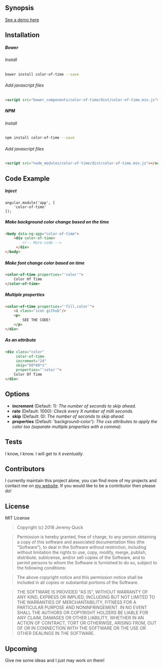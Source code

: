 ## Synopsis
 
[See a demo here](https://www.color-of-time.jrquick.com)

## Installation

##### Bower
###### Install
```bash
bower install color-of-time --save
```

###### Add javascript files
```html
<script src="bower_components/color-of-time/dist/color-of-time.min.js"></script>
```


##### NPM
###### Install
```bash
npm install color-of-time --save
```

###### Add javascript files
```html
<script src="node_modules/color-of-time/dist/color-of-time.min.js"></script>
```


## Code Example

##### Inject
```angularjs
angular.module('app', [
    'color-of-time'
]);
```

##### Make background color change based on the time
```html
<body data-ng-app="color-of-time">
    <div color-of-time>
        <!-- More code -->
     </div>
</body>
```

##### Make font change color based on time
```html
<color-of-time properties="'color'">
    Color Of Time
</color-of-time>
```

##### Multiple properties
```html
<color-of-time properties="'fill,color'">
    <i class="icon github"/>
    <p>
        SEE THE CODE!
    </p>
</div>
```

##### As an attribute
```html
<div class="color"
     color-of-time
     increment="24"
     skip="60*60*1"
     properties="'color'">
    Color Of Time
</div>
```

## Options
* **increment** (Default: 1): _The number of seconds to skip ahead._
* **rate** (Default: 1000): _Check every X number of milli seconds._
* **skip** (Default: 0): _The number of seconds to skip ahead._
* **properties** (Default: 'background-color'): _The css attributes to apply the color too (separate multiple properties with a comma)._

## Tests

I know, I know. I will get to it _eventually_.

## Contributors

I currently maintain this project alone, you can find more of my projects and contact me on [my website](https://www.jrquick.com). If you would like to be a contributor then please do!

## License

MIT License

>Copyright (c) 2018 Jeremy Quick

>Permission is hereby granted, free of charge, to any person obtaining a copy
of this software and associated documentation files (the "Software"), to deal
in the Software without restriction, including without limitation the rights
to use, copy, modify, merge, publish, distribute, sublicense, and/or sell
copies of the Software, and to permit persons to whom the Software is
furnished to do so, subject to the following conditions:

>The above copyright notice and this permission notice shall be included in all
copies or substantial portions of the Software.

>THE SOFTWARE IS PROVIDED "AS IS", WITHOUT WARRANTY OF ANY KIND, EXPRESS OR
IMPLIED, INCLUDING BUT NOT LIMITED TO THE WARRANTIES OF MERCHANTABILITY,
FITNESS FOR A PARTICULAR PURPOSE AND NONINFRINGEMENT. IN NO EVENT SHALL THE
AUTHORS OR COPYRIGHT HOLDERS BE LIABLE FOR ANY CLAIM, DAMAGES OR OTHER
LIABILITY, WHETHER IN AN ACTION OF CONTRACT, TORT OR OTHERWISE, ARISING FROM,
OUT OF OR IN CONNECTION WITH THE SOFTWARE OR THE USE OR OTHER DEALINGS IN THE
SOFTWARE.

## Upcoming

Give me some ideas and I just may work on them!